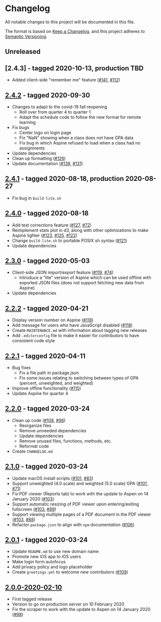 # Changelog

All notable changes to this project will be documented in this file.

The format is based on [Keep a Changelog](https://keepachangelog.com/en/1.0.0/),
and this project adheres to
[Semantic Versioning](https://semver.org/spec/v2.0.0.html).

## Unreleased

## [2.4.3] - tagged 2020-10-13, production TBD
- Added client-side "remember me" feature ([#141], [#112])

## [2.4.2] - tagged 2020-09-30
- Changes to adapt to the covid-19 fall reopening
  + Roll over from quarter 4 to quarter 1
  + Adapt the schedule code to follow the new format for remote learning
- Fix bugs
  + Center logo on login page
  + Fix "NaN" showing when a class does not have GPA data
  + Fix bug in which Aspine refused to load when a class had no assignments
- Update dependencies
- Clean up formatting ([#126])
- Update documentation ([#139], [#131])

## [2.4.1] - tagged 2020-08-18, production 2020-08-27
- Fix bug in `build-lite.sh`

## [2.4.0] - tagged 2020-08-18
- Add test corrections feature ([#127], [#72])
- Reimplement stats plot in d3, along with other optimizations to make Aspine
  lighter ([#123], [#125], [#122])
- Change `build-lite.sh` to portable POSIX sh syntax ([#121])
- Update dependencies

## [2.3.0] - tagged 2020-05-03
- Client-side JSON import/export feature ([#119], [#74])
  + Introduce a "lite" version of Aspine which can be used offline with
    exported JSON files (does not support fetching new data from Aspine)
- Update dependencies

## [2.2.2] - tagged 2020-04-21
- Display version number on Aspine ([#118])
- Add message for users who have JavaScript disabled ([#118])
- Create `MAINTENANCE.md` with information about tagging new releases
- Add `.editorconfig` file to make it easier for contributors to have
  consistent code style

## [2.2.1] - tagged 2020-04-11
- Bug fixes
  + Fix a file path in package.json
  + Fix some issues relating to switching between types of GPA
    (percent, unweighted, and weighted)
- Improve offline functionality ([#115])
- Update Aspine for quarter 4

## [2.2.0] - tagged 2020-03-24
- Clean up code ([#108], [#96])
  + Reorganize files
  + Remove unneeded dependencies
  + Update dependencies
  + Remove unused files, functions, methods, etc.
  + Reformat code
- Create `CHANGELOG.md`

## [2.1.0] - tagged 2020-03-24
- Update macOS install scripts ([#101], [#83])
- Support unweighted (4.0 scale) and weighted (5.0 scale) GPA ([#101], [#71])
- Fix PDF viewer (Reports tab) to work with the update to Aspen on
  14 January 2020 ([#103])
- Support automatic resizing of PDF viewer upon entering/exiting fullscreen
  ([#103], [#89])
- Support viewing multiple pages of a PDF document in the PDF viewer
  ([#103], [#88])
- Refactor `package.json` to align with `npm` documentation ([#106])

## [2.0.1] - tagged 2020-03-24
- Update `README.md` to use new domain name
- Promote new iOS app to iOS users
- Make login form autofocus
- Add privacy policy and logo placeholder
- Create `greetings.yml` to welcome new contributors ([#109])

## [2.0.0-2020-02-10]

- First tagged release
- Version to go on production server on 10 February 2020
- Fix the scraper to work with the update to Aspen on 14 January 2020 ([#98])

[2.0.0-2020-02-10]: https://github.com/Aspine/aspine/releases/tag/2020-02-10
[2.0.1]: https://github.com/Aspine/aspine/releases/tag/v2.0.1
[2.1.0]: https://github.com/Aspine/aspine/releases/tag/v2.1.0
[2.2.0]: https://github.com/Aspine/aspine/releases/tag/v2.2.0
[2.2.1]: https://github.com/Aspine/aspine/releases/tag/v2.2.1
[2.2.2]: https://github.com/Aspine/aspine/releases/tag/v2.2.2
[2.3.0]: https://github.com/Aspine/aspine/releases/tag/v2.3.0
[2.4.0]: https://github.com/Aspine/aspine/releases/tag/v2.4.0
[2.4.1]: https://github.com/Aspine/aspine/releases/tag/v2.4.1
[2.4.2]: https://github.com/Aspine/aspine/releases/tag/v2.4.2
[Unreleased]: https://github.com/Aspine/aspine/tree/master

[#71]: https://github.com/Aspine/aspine/issues/71
[#72]: https://github.com/Aspine/aspine/issues/72
[#74]: https://github.com/Aspine/aspine/issues/74
[#83]: https://github.com/Aspine/aspine/issues/83
[#88]: https://github.com/Aspine/aspine/issues/88
[#89]: https://github.com/Aspine/aspine/issues/89
[#96]: https://github.com/Aspine/aspine/issues/96
[#112]: https://github.com/Aspine/aspine/issues/112
[#122]: https://github.com/Aspine/aspine/issues/122
[#131]: https://github.com/Aspine/aspine/issues/131
[#98]: https://github.com/Aspine/aspine/pull/98
[#101]: https://github.com/Aspine/aspine/pull/101
[#103]: https://github.com/Aspine/aspine/pull/103
[#106]: https://github.com/Aspine/aspine/pull/106
[#108]: https://github.com/Aspine/aspine/pull/108
[#109]: https://github.com/Aspine/aspine/pull/109
[#115]: https://github.com/Aspine/aspine/pull/115
[#118]: https://github.com/Aspine/aspine/pull/118
[#119]: https://github.com/Aspine/aspine/pull/119
[#121]: https://github.com/Aspine/aspine/pull/121
[#123]: https://github.com/Aspine/aspine/pull/123
[#125]: https://github.com/Aspine/aspine/pull/125
[#126]: https://github.com/Aspine/aspine/pull/126
[#127]: https://github.com/Aspine/aspine/pull/127
[#139]: https://github.com/Aspine/aspine/pull/139
[#141]: https://github.com/Aspine/aspine/pull/141
